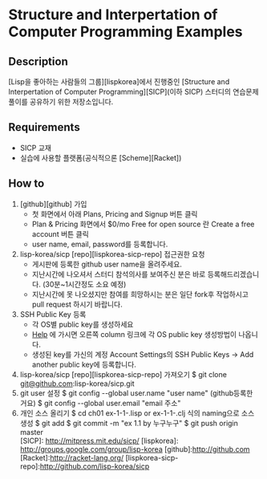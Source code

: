Structure and Interpertation of Computer Programming Examples
=======================================


Description
----------
[Lisp을 좋아하는 사람들의 그룹][lispkorea]에서 진행중인 [Structure and Interpertation of
Computer Programming][SICP](이하 SICP) 스터디의 연습문제 풀이를 공유하기 위한 저장소입니다.

Requirements
-----------
 * SICP 교재
 * 실습에 사용할 플랫폼(공식적으론 [Scheme][Racket])
 
How to
------
 1. [github][github] 가입
    * 첫 화면에서 아래 Plans, Pricing and Signup 버튼 클릭
    * Plan & Pricing 화면에서 $0/mo Free for open source 란 Create a free account 버튼 클릭
    * user name, email, password를 등록합니다. 
 2. lisp-korea/sicp [repo][lispkorea-sicp-repo] 접근권한 요청
    * 게시판에 등록한 github user name을 올려주세요.
    * 지난시간에 나오셔서 스터디 참석의사를 보여주신 분은 바로
      등록해드리겠습니다. (30분~1시간정도 소요 예정) 
    * 지난시간에 못 나오셨지만 참여를 희망하시는 분은 일단 fork후 작업하시고 pull request 하시기 바랍니다.
 3. SSH Public Key 등록
    * 각 OS별 public key를 생성하세요
    * [Help](http://help.github.com/) 에 가시면 오른쪽 column 링크에 각 OS
	public key 생성방법이 나옵니다.
    * 생성된 key를 가신의 계정 Account Settings의 SSH Public Keys ->
       Add another public key에 등록합니다. 
 4. lisp-korea/sicp [repo][lispkorea-sicp-repo] 가져오기
          $ git clone git@github.com:lisp-korea/sicp.git
 5. git user 설정
          $ git config --global user.name "user name" (github등록한 거요)
          $ git config --global user.email "email 주소"
 6. 개인 소스 올리기
          $ cd ch01
          ex-1-1-<id>.lisp or ex-1-1-<id>.clj 식의 naming으로 소스 생성
          $ git add <filename>
          $ git commit -m "ex 1.1 by 누구누구"
          $ git push origin master    
[SICP]: http://mitpress.mit.edu/sicp/
[lispkorea]: http://groups.google.com/group/lisp-korea
[github]:http://github.com
[Racket]:http://racket-lang.org/
[lispkorea-sicp-repo]:http://github.com/lisp-korea/sicp
